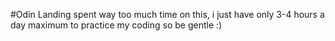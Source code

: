 #Odin Landing 
spent way too much time on this, i just have only 3-4 hours a day maximum to practice my coding so be gentle :)
